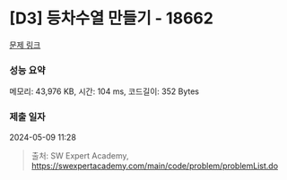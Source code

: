 # [D3] 등차수열 만들기 - 18662 

[문제 링크](https://swexpertacademy.com/main/code/problem/problemDetail.do?contestProbId=AYo-e9EKmGoDFAQI) 

### 성능 요약

메모리: 43,976 KB, 시간: 104 ms, 코드길이: 352 Bytes

### 제출 일자

2024-05-09 11:28



> 출처: SW Expert Academy, https://swexpertacademy.com/main/code/problem/problemList.do